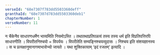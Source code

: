 ```yaml
---
verseId: "68e7307f783dd5503360deff"
granthaId: "68e7307d783dd5503360deb1"
chapterNumber: 1
verseNumber: 11
---
```


न चैकेनैव साधारणधर्मेण भाव्यमिति नियमोऽस्ति । तथातथाप्रतिपन्नत्वं  तस्य तस्य धर्म इति विप्रतिपत्तिरपि साधारणीति । विपरीतनिश्चयो = विपर्ययः । विपरीतेति सम्यङ्निश्चयव्युदासः । निश्चय इति संशयज्ञानस्य । स च प्रत्यक्षानुमानागमाभासेभ्यो जायते । यथा शुक्तिकायाम् ‘इदं रजतम्’ इत्यादि ।
